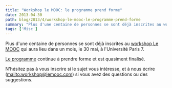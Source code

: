 ```yaml
---
title: "Workshop le MOOC: le programme prend forme"
date: 2013-04-30
path: blog/2013/4/workshop-le-mooc-le-programme-prend-forme
summary: "Plus d'une centaine de personnes se sont déjà inscrites au workshop Le MOOC qui aura lieu dans un mois, le 30 mai, à l'Université Paris 7."
tags: ['Misc']
---
```


Plus d'une centaine de personnes se sont déjà inscrites au [workshop Le MOOC](http://workshop.lemooc.com/fr/) qui aura lieu dans un mois, le 30 mai, à l'Université Paris 7.

[Le programme](http://workshop.lemooc.com/fr/programme/) continue à prendre forme et est quasiment finalisé.

N'hésitez pas à vous inscrire si le sujet vous intéresse, et à nous écrire (<mailto:workshop@lemooc.com>) si vous avez des questions ou des suggestions.
